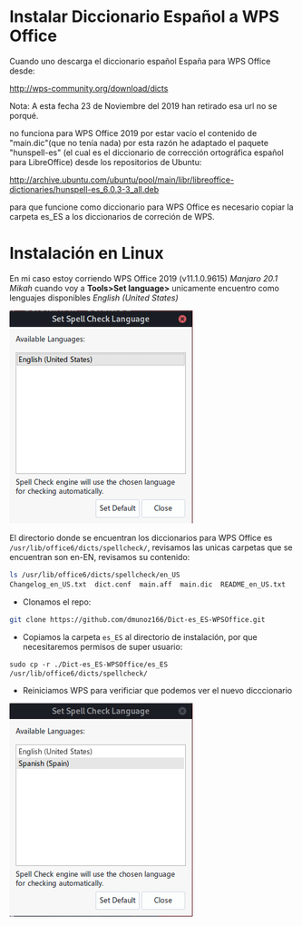 # Instalar Diccionario Español a WPS Office

Cuando uno descarga el diccionario español España para WPS Office desde:

http://wps-community.org/download/dicts

Nota: A esta fecha 23 de Noviembre del 2019 han retirado esa url no se porqué.

no funciona para WPS Office 2019 por estar vacío el contenido de "main.dic"(que no tenía nada) por esta razón he adaptado el paquete "hunspell-es" (el cual es el diccionario de corrección ortográfica español para LibreOffice) desde los repositorios de Ubuntu:

http://archive.ubuntu.com/ubuntu/pool/main/libr/libreoffice-dictionaries/hunspell-es_6.0.3-3_all.deb 

para que funcione como diccionario para WPS Office es necesario copiar la carpeta es_ES a los diccionarios de correción de WPS.

# Instalación en Linux
En mi caso estoy corriendo WPS Office 2019 (v11.1.0.9615) *Manjaro 20.1 Mikah* cuando voy a **Tools>Set language>** unicamente encuentro como lenguajes disponibles *English (United States)* 

![SpellCheck](./spellcheck.png?raw=true)

El directorio donde se encuentran los diccionarios para WPS Office es `/usr/lib/office6/dicts/spellcheck/`, revisamos las unicas carpetas que se encuentran son en-EN, revisamos su contenido:
```bash
ls /usr/lib/office6/dicts/spellcheck/en_US                                                                       
Changelog_en_US.txt  dict.conf	main.aff  main.dic  README_en_US.txt
```
- Clonamos el repo:
```bash
git clone https://github.com/dmunoz166/Dict-es_ES-WPSOffice.git
```
- Copiamos la carpeta `es_ES` al directorio de instalación, por que necesitaremos permisos de super usuario:

```
sudo cp -r ./Dict-es_ES-WPSOffice/es_ES /usr/lib/office6/dicts/spellcheck/
```
- Reiniciamos WPS para verificiar que podemos ver el nuevo dicccionario 

![SpellCheck](./spellcheck1.png?raw=true)


